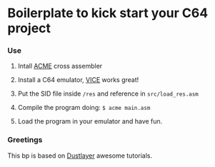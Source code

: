 # Boilerplate to kick start your C64 project

### Use

1. Intall [ACME](https://web.archive.org/web/20150520143433/https://www.esw-heim.tu-clausthal.de/~marco/smorbrod/acme/) cross assembler

2. Install a C64 emulator, [VICE](http://vice-emu.sourceforge.net/) works great!

3. Put the SID file inside ```/res``` and reference in ```src/load_res.asm```

4. Compile the program doing: ```$ acme main.asm```

5. Load the program in your emulator and have fun.

### Greetings

This bp is based on [Dustlayer](http://dustlayer.com/c64-coding-tutorials/2013/2/17/a-simple-c64-intro) awesome tutorials.
